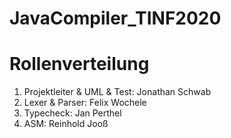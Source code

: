 # JavaCompiler_TINF2020

# Rollenverteilung
<ol>
<li>Projektleiter & UML & Test: Jonathan Schwab</li>
<li>Lexer & Parser: Felix Wochele</li>
<li>Typecheck: Jan Perthel</li>
<li>ASM: Reinhold Jooß</li>
</ol>
